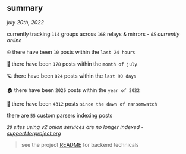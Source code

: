 
## summary
_july 20th, 2022_

currently tracking `114` groups across `168` relays & mirrors - _`65` currently online_

⏲ there have been `10` posts within the `last 24 hours`

🦈 there have been `178` posts within the `month of july`

🪐 there have been `824` posts within the `last 90 days`

🏚 there have been `2026` posts within the `year of 2022`

🦕 there have been `4312` posts `since the dawn of ransomwatch`

there are `55` custom parsers indexing posts

_`20` sites using v2 onion services are no longer indexed - [support.torproject.org](https://support.torproject.org/onionservices/v2-deprecation/)_

> see the project [README](https://github.com/joshhighet/ransomwatch#ransomwatch--) for backend technicals
